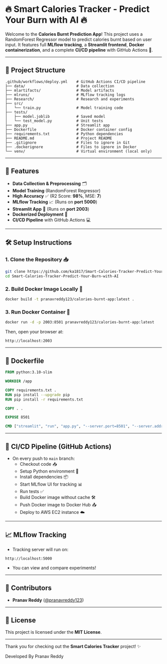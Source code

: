 # 🔥 Smart Calories Tracker - Predict Your Burn with AI 🔥

Welcome to the **Calories Burnt Prediction App**! This project uses a RandomForest Regressor model to predict calories burnt based on user input. It features full **MLflow tracking**, a **Streamlit frontend**, **Docker containerization**, and a complete **CI/CD pipeline** with GitHub Actions 🚀.

---

## 📂 Project Structure

```
.github/workflows/deploy.yml    # GitHub Actions CI/CD pipeline
├── data/                       # Data collection
├── mlartifacts/                # Model artifacts
├── mlruns/                     # MLflow tracking logs
├── Research/                   # Research and experiments
├── src/
│   └── train.py                # Model training code
├── tests/
│   ├── model.joblib            # Saved model
│   └── test_model.py           # Unit tests
├── app.py                      # Streamlit app
├── Dockerfile                  # Docker container config
├── requirements.txt            # Python dependencies
├── README.md                   # Project README
├── .gitignore                  # Files to ignore in Git
├── .dockerignore               # Files to ignore in Docker
└── venv/                       # Virtual environment (local only)
```

---

## 🚀 Features

- **Data Collection & Preprocessing** 🗂️
- **Model Training** (RandomForest Regressor)
- **High Accuracy** ✅ (R2 Score: **98%**, MSE: **7**)
- **MLflow Tracking** 📈 (Runs on **port 5000**)
- **Streamlit App** 🎨 (Runs on **port 2003**)
- **Dockerized Deployment** 🐳
- **CI/CD Pipeline** with GitHub Actions 💻

---

## 🛠️ Setup Instructions

### 1. Clone the Repository 📥
```bash
git clone https://github.com/ka1817/Smart-Calories-Tracker-Predict-Your-Burn-with-AI.git
cd Smart-Calories-Tracker-Predict-Your-Burn-with-AI
```

### 2. Build Docker Image Locally 🐳
```bash
docker build -t pranavreddy123/calories-burnt-app:latest .
```

### 3. Run Docker Container 🚀
```bash
docker run -d -p 2003:8501 pranavreddy123/calories-burnt-app:latest
```

Then, open your browser at:
```
http://localhost:2003
```

---

## 🐳 Dockerfile

```Dockerfile
FROM python:3.10-slim

WORKDIR /app

COPY requirements.txt .
RUN pip install --upgrade pip
RUN pip install -r requirements.txt

COPY . .

EXPOSE 8501

CMD ["streamlit", "run", "app.py", "--server.port=8501", "--server.address=0.0.0.0"]
```


---

## 🔄 CI/CD Pipeline (GitHub Actions)

- On every push to `main` branch:
  - Checkout code 📥
  - Setup Python environment 🐍
  - Install dependencies 📦
  - Start MLflow UI for tracking 📊
  - Run tests ✅
  - Build Docker image without cache 🛠️
  - Push Docker image to Docker Hub 📤
  - Deploy to AWS EC2 instance ☁️

---

## 📈 MLflow Tracking

- Tracking server will run on:
```
http://localhost:5000
```
- You can view and compare experiments!

---

## 🙌 Contributors

- **Pranav Reddy** ([@pranavreddy123](https://github.com/ka1817))

---

## 📜 License

This project is licensed under the **MIT License**.

---
Thank you for checking out the **Smart Calories Tracker** project! ✨

Developed By Pranav Reddy


